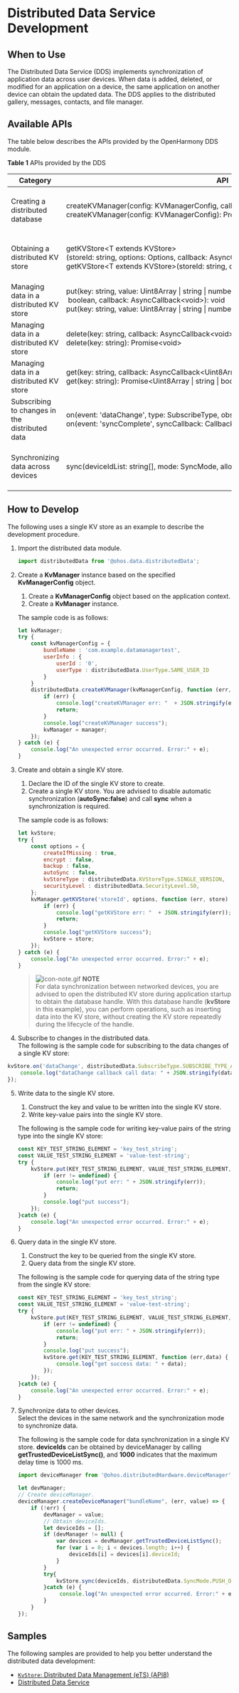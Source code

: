 # Distributed Data Service Development

## When to Use

The Distributed Data Service (DDS) implements synchronization of application data across user devices. When data is added, deleted, or modified for an application on a device, the same application on another device can obtain the updated data. The DDS applies to the distributed gallery, messages, contacts, and file manager.


## Available APIs

The table below describes the APIs provided by the OpenHarmony DDS module.

**Table 1** APIs provided by the DDS

| Category                  | API                                                    | Description                                           |
| -------------------------- | ------------------------------------------------------------ | ----------------------------------------------- |
| Creating a distributed database        | createKVManager(config:&nbsp;KVManagerConfig,&nbsp;callback:&nbsp;AsyncCallback&lt;KVManager&gt;):&nbsp;void<br>createKVManager(config:&nbsp;KVManagerConfig):&nbsp;Promise&lt;KVManager> | Creates a **KVManager** object for database management.|
| Obtaining a distributed KV store        | getKVStore&lt;T&nbsp;extends&nbsp;KVStore&gt;(storeId:&nbsp;string,&nbsp;options:&nbsp;Options,&nbsp;callback:&nbsp;AsyncCallback&lt;T&gt;):&nbsp;void<br>getKVStore&lt;T&nbsp;extends&nbsp;KVStore&gt;(storeId:&nbsp;string,&nbsp;options:&nbsp;Options):&nbsp;Promise&lt;T&gt; | Obtains the KV store with the specified **Options** and **storeId**.|
| Managing data in a distributed KV store| put(key:&nbsp;string,&nbsp;value:&nbsp;Uint8Array&nbsp;\|&nbsp;string&nbsp;\|&nbsp;number&nbsp;\|&nbsp;boolean,&nbsp;callback:&nbsp;AsyncCallback&lt;void&gt;):&nbsp;void<br>put(key:&nbsp;string,&nbsp;value:&nbsp;Uint8Array&nbsp;\|&nbsp;string&nbsp;\|&nbsp;number&nbsp;\|&nbsp;boolean):&nbsp;Promise&lt;void> | Inserts and updates data.                               |
| Managing data in a distributed KV store| delete(key:&nbsp;string,&nbsp;callback:&nbsp;AsyncCallback&lt;void&gt;):&nbsp;void<br>delete(key:&nbsp;string):&nbsp;Promise&lt;void> | Deletes data.                                     |
| Managing data in a distributed KV store| get(key:&nbsp;string,&nbsp;callback:&nbsp;AsyncCallback&lt;Uint8Array&nbsp;\|&nbsp;string&nbsp;\|&nbsp;boolean&nbsp;\|&nbsp;number&gt;):&nbsp;void<br>get(key:&nbsp;string):&nbsp;Promise&lt;Uint8Array&nbsp;\|&nbsp;string&nbsp;\|&nbsp;boolean&nbsp;\|&nbsp;number> | Queries data.                                     |
| Subscribing to changes in the distributed data      | on(event:&nbsp;'dataChange',&nbsp;type:&nbsp;SubscribeType,&nbsp;observer:&nbsp;Callback&lt;ChangeNotification&gt;):&nbsp;void<br>on(event:&nbsp;'syncComplete',&nbsp;syncCallback:&nbsp;Callback&lt;Array&lt;[string,&nbsp;number]&gt;&gt;):&nbsp;void | Subscribes to data changes in the KV store.                       |
| Synchronizing data across devices          | sync(deviceIdList:&nbsp;string[],&nbsp;mode:&nbsp;SyncMode,&nbsp;allowedDelayMs?:&nbsp;number):&nbsp;void | Triggers database synchronization in manual mode.                 |




## How to Develop

The following uses a single KV store as an example to describe the development procedure.

1. Import the distributed data module.
   ```js
   import distributedData from '@ohos.data.distributedData';
   ```

2. Create a **KvManager** instance based on the specified **KvManagerConfig** object.
   1. Create a **KvManagerConfig** object based on the application context.
   2. Create a **KvManager** instance.

   The sample code is as follows:
   ```js
   let kvManager;
   try {
       const kvManagerConfig = {
           bundleName : 'com.example.datamanagertest',
           userInfo : {
               userId : '0',
               userType : distributedData.UserType.SAME_USER_ID
           }
       }
       distributedData.createKVManager(kvManagerConfig, function (err, manager) {
           if (err) {
               console.log("createKVManager err: "  + JSON.stringify(err));
               return;
           }
           console.log("createKVManager success");
           kvManager = manager;
       });
   } catch (e) {
       console.log("An unexpected error occurred. Error:" + e);
   }
   ```

3. Create and obtain a single KV store.
   1. Declare the ID of the single KV store to create.
   2. Create a single KV store. You are advised to disable automatic synchronization (**autoSync:false**) and call **sync** when a synchronization is required.

   The sample code is as follows:
   ```js
   let kvStore;
   try {
       const options = {
           createIfMissing : true,
           encrypt : false,
           backup : false,
           autoSync : false,
           kvStoreType : distributedData.KVStoreType.SINGLE_VERSION,
           securityLevel : distributedData.SecurityLevel.S0,
       };
       kvManager.getKVStore('storeId', options, function (err, store) {
           if (err) {
               console.log("getKVStore err: "  + JSON.stringify(err));
               return;
           }
           console.log("getKVStore success");
           kvStore = store;
       });
   } catch (e) {
       console.log("An unexpected error occurred. Error:" + e);
   }
   ```

   > ![icon-note.gif](../public_sys-resources/icon-note.gif) **NOTE**<br/>
   > For data synchronization between networked devices, you are advised to open the distributed KV store during application startup to obtain the database handle. With this database handle (**kvStore** in this example), you can perform operations, such as inserting data into the KV store, without creating the KV store repeatedly during the lifecycle of the handle.

4.  Subscribe to changes in the distributed data.<br/>
   The following is the sample code for subscribing to the data changes of a single KV store:
   ```js
   kvStore.on('dataChange', distributedData.SubscribeType.SUBSCRIBE_TYPE_ALL, function (data) {
       console.log("dataChange callback call data: " + JSON.stringify(data));
   });
   ```

5. Write data to the single KV store.
   1. Construct the key and value to be written into the single KV store.
   2. Write key-value pairs into the single KV store.

   The following is the sample code for writing key-value pairs of the string type into the single KV store:

   ```js
   const KEY_TEST_STRING_ELEMENT = 'key_test_string';
   const VALUE_TEST_STRING_ELEMENT = 'value-test-string';
   try {
       kvStore.put(KEY_TEST_STRING_ELEMENT, VALUE_TEST_STRING_ELEMENT, function (err,data) {
           if (err != undefined) {
               console.log("put err: " + JSON.stringify(err));
               return;
           }
           console.log("put success");
       });
   }catch (e) {
       console.log("An unexpected error occurred. Error:" + e);
   }
   ```

6. Query data in the single KV store.
   1. Construct the key to be queried from the single KV store.
   2. Query data from the single KV store.

   The following is the sample code for querying data of the string type from the single KV store:
   ```js
   const KEY_TEST_STRING_ELEMENT = 'key_test_string';
   const VALUE_TEST_STRING_ELEMENT = 'value-test-string';
   try {
       kvStore.put(KEY_TEST_STRING_ELEMENT, VALUE_TEST_STRING_ELEMENT, function (err,data) {
           if (err != undefined) {
               console.log("put err: " + JSON.stringify(err));
               return;
           }
           console.log("put success");
           kvStore.get(KEY_TEST_STRING_ELEMENT, function (err,data) {
               console.log("get success data: " + data);
           });
       });
   }catch (e) {
       console.log("An unexpected error occurred. Error:" + e);
   }
   ```

7. Synchronize data to other devices.<br/>
   Select the devices in the same network and the synchronization mode to synchronize data.

   The following is the sample code for data synchronization in a single KV store. **deviceIds** can be obtained by deviceManager by calling **getTrustedDeviceListSync()**, and **1000** indicates that the maximum delay time is 1000 ms.
   ```js
   import deviceManager from '@ohos.distributedHardware.deviceManager';
   
   let devManager;
   // Create deviceManager.
   deviceManager.createDeviceManager("bundleName", (err, value) => {
       if (!err) {
           devManager = value;
           // Obtain deviceIds.
           let deviceIds = [];
           if (devManager != null) {
               var devices = devManager.getTrustedDeviceListSync();
               for (var i = 0; i < devices.length; i++) {
                   deviceIds[i] = devices[i].deviceId;
               }
           }
           try{
               kvStore.sync(deviceIds, distributedData.SyncMode.PUSH_ONLY, 1000);
           }catch (e) {
                console.log("An unexpected error occurred. Error:" + e);
           }
       }
   });
   ```
## Samples
The following samples are provided to help you better understand the distributed data development:
- [`KvStore`: Distributed Data Management (eTS) (API8)](https://gitee.com/openharmony/app_samples/tree/master/data/Kvstore)
- [Distributed Data Service](https://gitee.com/openharmony/codelabs/tree/master/Data/JsDistributedData)
